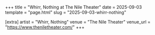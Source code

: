+++
title = "Whirr, Nothing at The Nile Theater"
date = 2025-09-03
template = "page.html"
slug = "2025-09-03-whirr-nothing"

[extra]
artist = "Whirr, Nothing"
venue = "The Nile Theater"
venue_url = "https://www.theniletheater.com/"
+++
